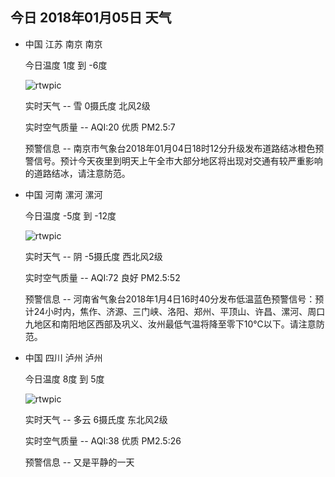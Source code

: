 ## 今日 2018年01月05日 天气
- 中国 江苏 南京 南京

    今日温度 1度 到 -6度

    ![rtwpic](http://app1.showapi.com/weather/icon/night/302.png)

    实时天气 -- 雪 0摄氏度 北风2级

    实时空气质量 -- AQI:20 优质 PM2.5:7

    预警信息 -- 南京市气象台2018年01月04日18时12分升级发布道路结冰橙色预警信号。预计今天夜里到明天上午全市大部分地区将出现对交通有较严重影响的道路结冰，请注意防范。
    
- 中国 河南 漯河 漯河

    今日温度 -5度 到 -12度

    ![rtwpic](http://app1.showapi.com/weather/icon/night/02.png)

    实时天气 -- 阴 -5摄氏度 西北风2级

    实时空气质量 -- AQI:72 良好 PM2.5:52

    预警信息 -- 河南省气象台2018年1月4日16时40分发布低温蓝色预警信号：预计24小时内，焦作、济源、三门峡、洛阳、郑州、平顶山、许昌、漯河、周口九地区和南阳地区西部及巩义、汝州最低气温将降至零下10℃以下。请注意防范。
    
- 中国 四川 泸州 泸州

    今日温度 8度 到 5度

    ![rtwpic](http://app1.showapi.com/weather/icon/night/01.png)

    实时天气 -- 多云 6摄氏度 东北风2级

    实时空气质量 -- AQI:38 优质 PM2.5:26

    预警信息 -- 又是平静的一天
    